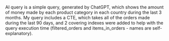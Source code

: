 AI query is a simple query, generated by ChatGPT, which shows the amount of money made by each product category in each country during the last 3 months.
My query includes a CTE, which takes all of the orders made during the last 90 days, and 2 covering indexes were added to help with the query execution time (filtered_orders and items_in_orders - names are self-explanatory).